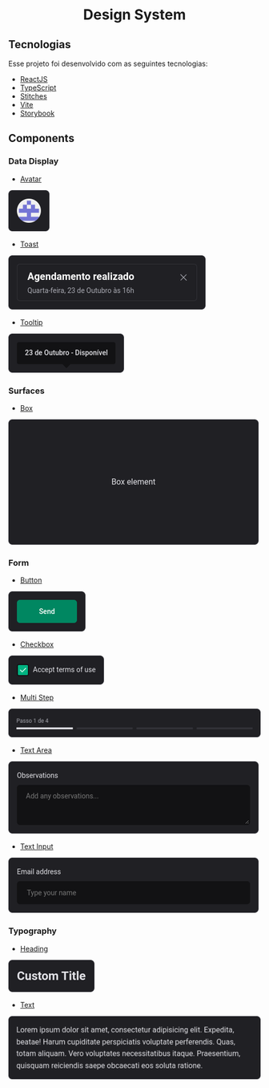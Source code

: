 
<h1 align="center">Design System</h1>

## Tecnologias

Esse projeto foi desenvolvido com as seguintes tecnologias:

- [ReactJS](https://reactjs.org)
- [TypeScript](https://www.typescriptlang.org/)
- [Stitches](https://stitches.dev)
- [Vite](https://vitejs.dev)
- [Storybook](https://storybook.js.org)

## Components

### Data Display
  - [Avatar](https://brunobecoski.github.io/Ignite-ReactJS-05-Design-System/?path=/story/data-display-avatar--primary)
  <img src=".github/images/avatar.png" />
   
  - [Toast](https://brunobecoski.github.io/Ignite-ReactJS-05-Design-System/?path=/story/data-display-toast--primary)
  <img src=".github/images/toast.png" />
      
  - [Tooltip](https://brunobecoski.github.io/Ignite-ReactJS-05-Design-System/?path=/story/data-display-tooltip--primary)
  <img src=".github/images/tooltip.png" />
  
### Surfaces
  - [Box](https://brunobecoski.github.io/Ignite-ReactJS-05-Design-System/?path=/story/surfaces-box--primary) 
  <img src=".github/images/box.png" />

### Form
  - [Button](https://brunobecoski.github.io/Ignite-ReactJS-05-Design-System/?path=/story/form-button--primary)
  <img src=".github/images/button.png" />
    
  - [Checkbox](https://brunobecoski.github.io/Ignite-ReactJS-05-Design-System/?path=/story/form-checkbox--primary)
  <img src=".github/images/checkbox.png" />

  - [Multi Step](https://brunobecoski.github.io/Ignite-ReactJS-05-Design-System/?path=/story/form-multi-step--primary)
  <img src=".github/images/multiStep.png" />
  
  - [Text Area](https://brunobecoski.github.io/Ignite-ReactJS-05-Design-System/?path=/story/form-text-area--primary)
  <img src=".github/images/textArea.png" />
  
  - [Text Input](https://brunobecoski.github.io/Ignite-ReactJS-05-Design-System/?path=/story/form-text-input--primary)
  <img src=".github/images/textInput.png" />
    
### Typography
  - [Heading](https://brunobecoski.github.io/Ignite-ReactJS-05-Design-System/?path=/story/typography-heading--primary)
  <img src=".github/images/heading.png" />
    
  - [Text](https://brunobecoski.github.io/Ignite-ReactJS-05-Design-System/?path=/story/typography-text--primary)
  <img src=".github/images/text.png" />
